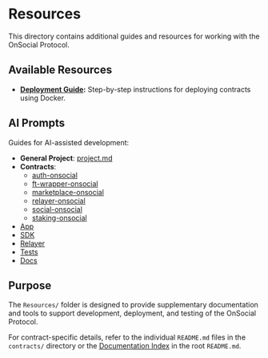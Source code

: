 # Resources

This directory contains additional guides and resources for working with the OnSocial Protocol.

## Available Resources

- **[Deployment Guide](deployment-guide.md):** Step-by-step instructions for deploying contracts using Docker.
## AI Prompts
Guides for AI-assisted development:
- **General Project**: [project.md](prompts/project.md)
- **Contracts**:
  - [auth-onsocial](prompts/contracts/auth-onsocial.md)
  - [ft-wrapper-onsocial](prompts/contracts/ft-wrapper-onsocial.md)
  - [marketplace-onsocial](prompts/contracts/marketplace-onsocial.md)
  - [relayer-onsocial](prompts/contracts/relayer-onsocial.md)
  - [social-onsocial](prompts/contracts/social-onsocial.md)
  - [staking-onsocial](prompts/contracts/staking-onsocial.md)
- [App](prompts/app.md)
- [SDK](prompts/sdk.md)
- [Relayer](prompts/relayer.md)
- [Tests](prompts/tests.md)
- [Docs](prompts/docs.md)

## Purpose

The `Resources/` folder is designed to provide supplementary documentation and tools to support development, deployment, and testing of the OnSocial Protocol.

For contract-specific details, refer to the individual `README.md` files in the `contracts/` directory or the [Documentation Index](../README.md#documentation-index) in the root `README.md`.
